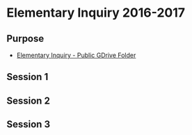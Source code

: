 # Elementary Inquiry 2016-2017
## Purpose
- [Elementary Inquiry - Public GDrive Folder](https://drive.google.com/open?id=0BysMfTbvAUUVLWZwc09rOVJYa1k)
## Session 1
## Session 2
## Session 3
